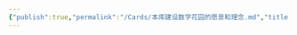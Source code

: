```yaml
---
{"publish":true,"permalink":"/Cards/本库建设数字花园的愿景和理念.md","title":"本库建设数字花园的愿景和理念","created":"2023-01-06","modified":"2023-03-14","published":"2025-07-09T18:50:46.533+08:00","cssclasses":""}
---
```


